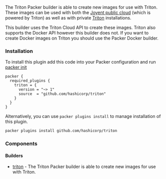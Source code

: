 The Triton Packer builder is able to create new images for use with Triton.
These images can be used with both the [Joyent public cloud](https://www.joyent.com/) (which is powered by Triton) as well as with private [Triton](https://github.com/joyent/triton) installations.

This builder uses the Triton Cloud API to create these images. Triton also
supports the Docker API however this builder does not. If you want to create
Docker images on Triton you should use the Packer Docker builder.

### Installation
To install this plugin add this code into your Packer configuration and run [packer init](/packer/docs/commands/init)

```hcl
packer {
  required_plugins {
    triton = {
      version = "~> 1"
      source  = "github.com/hashicorp/triton"
    }
  }
}
```

Alternatively, you can use `packer plugins install` to manage installation of this plugin.

```sh
packer plugins install github.com/hashicorp/triton
```

### Components

#### Builders

- [triton](/packer/integrations/BrandonRomano/triton/latest/components/builder/triton) - The Triton Packer builder is
  able to create new images for use with Triton.

